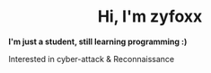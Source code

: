 <h1 align="center">Hi, I'm zyfoxx</h1>

**I'm just a student, still learning programming :)**

Interested in cyber-attack & Reconnaissance
